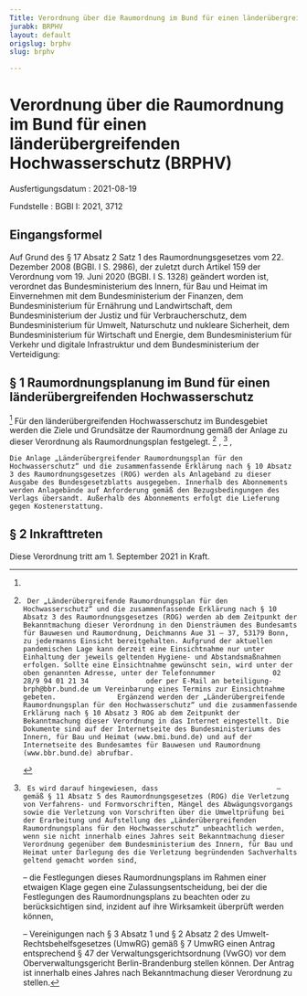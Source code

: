 ```yaml
---
Title: Verordnung über die Raumordnung im Bund für einen länderübergreifenden Hochwasserschutz
jurabk: BRPHV
layout: default
origslug: brphv
slug: brphv

---
```


# Verordnung über die Raumordnung im Bund für einen länderübergreifenden Hochwasserschutz (BRPHV)

Ausfertigungsdatum
:   2021-08-19

Fundstelle
:   BGBl I: 2021, 3712


## Eingangsformel

Auf Grund des § 17 Absatz 2 Satz 1 des Raumordnungsgesetzes vom 22. Dezember 2008 (BGBl. I S. 2986), der zuletzt durch Artikel 159 der Verordnung vom 19. Juni 2020 (BGBl. I S. 1328) geändert worden ist, verordnet das Bundesministerium des Innern, für Bau und Heimat im Einvernehmen mit dem Bundesministerium der Finanzen, dem Bundesministerium für Ernährung und Landwirtschaft, dem Bundesministerium der Justiz und für Verbraucherschutz, dem Bundesministerium für Umwelt, Naturschutz und nukleare Sicherheit, dem Bundesministerium für Wirtschaft und Energie, dem Bundesministerium für Verkehr und digitale Infrastruktur und dem Bundesministerium der Verteidigung:


## § 1 Raumordnungsplanung im Bund für einen länderübergreifenden Hochwasserschutz

[^F817842_01_BJNR371200021BJNE000200000]
Für den länderübergreifenden Hochwasserschutz im Bundesgebiet werden die Ziele und Grundsätze der Raumordnung gemäß der Anlage zu dieser Verordnung als Raumordnungsplan festgelegt.
[^F817842_02_BJNR371200021BJNE000200000]
,
[^F817842_03_BJNR371200021BJNE000200000]
,

    Die Anlage „Länderübergreifender Raumordnungsplan für den Hochwasserschutz“ und die zusammenfassende Erklärung nach § 10 Absatz 3 des Raumordnungsgesetzes (ROG) werden als Anlageband zu dieser Ausgabe des Bundesgesetzblatts ausgegeben. Innerhalb des Abonnements werden Anlagebände auf Anforderung gemäß den Bezugsbedingungen des Verlags übersandt. Außerhalb des Abonnements erfolgt die Lieferung gegen Kostenerstattung.
[^F817842_01_BJNR371200021BJNE000200000]: [^F817842_02_BJNR371200021BJNE000200000]:     Der „Länderübergreifende Raumordnungsplan für den Hochwasserschutz“ und die zusammenfassende Erklärung nach § 10 Absatz 3 des Raumordnungsgesetzes (ROG) werden ab dem Zeitpunkt der Bekanntmachung dieser Verordnung in den Diensträumen des Bundesamts für Bauwesen und Raumordnung, Deichmanns Aue 31 – 37, 53179 Bonn, zu jedermanns Einsicht bereitgehalten. Aufgrund der aktuellen pandemischen Lage kann derzeit eine Einsichtnahme nur unter Einhaltung der jeweils geltenden Hygiene- und Abstandsmaßnahmen erfolgen. Sollte eine Einsichtnahme gewünscht sein, wird unter der oben genannten Adresse, unter der Telefonnummer              02 28/9 94 01 21 34              oder per E-Mail an beteiligung-brph@bbr.bund.de um Vereinbarung eines Termins zur Einsichtnahme gebeten.               Ergänzend werden der „Länderübergreifende Raumordnungsplan für den Hochwasserschutz“ und die zusammenfassende Erklärung nach § 10 Absatz 3 ROG ab dem Zeitpunkt der Bekanntmachung dieser Verordnung in das Internet eingestellt. Die Dokumente sind auf der Internetseite des Bundesministeriums des Innern, für Bau und Heimat (www.bmi.bund.de) und auf der Internetseite des Bundesamtes für Bauwesen und Raumordnung (www.bbr.bund.de) abrufbar.
[^F817842_03_BJNR371200021BJNE000200000]:     Es wird darauf hingewiesen, dass                             –                                gemäß § 11 Absatz 5 des Raumordnungsgesetzes (ROG) die Verletzung von Verfahrens- und Formvorschriften, Mängel des Abwägungsvorgangs sowie die Verletzung von Vorschriften über die Umweltprüfung bei der Erarbeitung und Aufstellung des „Länderübergreifenden Raumordnungsplans für den Hochwasserschutz“ unbeachtlich werden, wenn sie nicht innerhalb eines Jahres seit Bekanntmachung dieser Verordnung gegenüber dem Bundesministerium des Innern, für Bau und Heimat unter Darlegung des die Verletzung begründenden Sachverhalts geltend gemacht worden sind,


    –                                die Festlegungen dieses Raumordnungsplans im Rahmen einer etwaigen Klage gegen eine Zulassungsentscheidung, bei der die Festlegungen des Raumordnungsplans zu beachten oder zu berücksichtigen sind, inzident auf ihre Wirksamkeit überprüft werden können,


    –                                Vereinigungen nach § 3 Absatz 1 und § 2 Absatz 2 des Umwelt-Rechtsbehelfsgesetzes (UmwRG) gemäß § 7 UmwRG einen Antrag entsprechend § 47 der Verwaltungsgerichtsordnung (VwGO) vor dem Oberverwaltungsgericht Berlin-Brandenburg stellen können. Der Antrag ist innerhalb eines Jahres nach Bekanntmachung dieser Verordnung zu stellen.





## § 2 Inkrafttreten

Diese Verordnung tritt am 1. September 2021 in Kraft.

